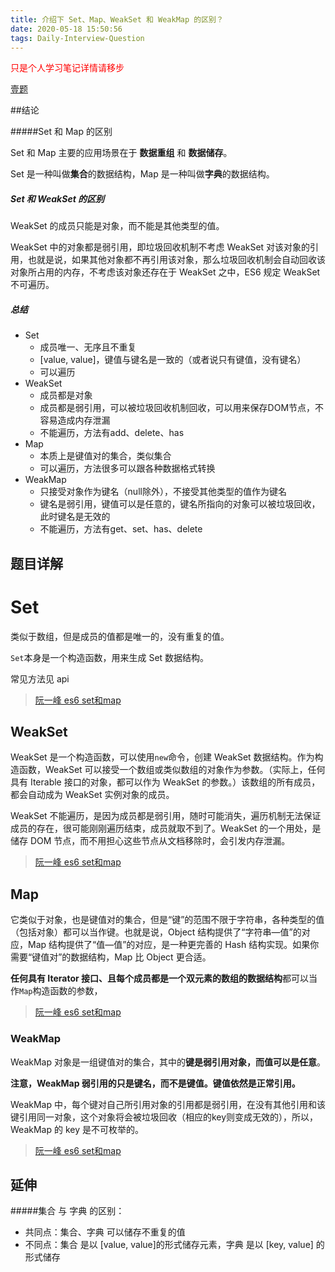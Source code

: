 ```yaml
---
title: 介绍下 Set、Map、WeakSet 和 WeakMap 的区别？
date: 2020-05-18 15:50:56
tags: Daily-Interview-Question
---
```


<p style="color:red">只是个人学习笔记详情请移步</p>

<a href="https://muyiy.cn/question/frame/1.html">壹题</a>



##结论

#####Set 和 Map 的区别

Set 和 Map 主要的应用场景在于 **数据重组** 和 **数据储存**。

Set 是一种叫做**集合**的数据结构，Map 是一种叫做**字典**的数据结构。

##### Set 和 WeakSet 的区别

WeakSet 的成员只能是对象，而不能是其他类型的值。

WeakSet 中的对象都是弱引用，即垃圾回收机制不考虑 WeakSet 对该对象的引用，也就是说，如果其他对象都不再引用该对象，那么垃圾回收机制会自动回收该对象所占用的内存，不考虑该对象还存在于 WeakSet 之中，ES6 规定 WeakSet 不可遍历。

##### 总结

- Set
  - 成员唯一、无序且不重复
  - [value, value]，键值与键名是一致的（或者说只有键值，没有键名）
  - 可以遍历
- WeakSet
  - 成员都是对象
  - 成员都是弱引用，可以被垃圾回收机制回收，可以用来保存DOM节点，不容易造成内存泄漏
  - 不能遍历，方法有add、delete、has
- Map
  - 本质上是键值对的集合，类似集合
  - 可以遍历，方法很多可以跟各种数据格式转换
- WeakMap
  - 只接受对象作为键名（null除外），不接受其他类型的值作为键名
  - 键名是弱引用，键值可以是任意的，键名所指向的对象可以被垃圾回收，此时键名是无效的
  - 不能遍历，方法有get、set、has、delete



## 题目详解

# Set 

类似于数组，但是成员的值都是唯一的，没有重复的值。

`Set`本身是一个构造函数，用来生成 Set 数据结构。

常见方法见 api

> <a href = "https://es6.ruanyifeng.com/#docs/set-map#WeakSet" >阮一峰 es6 set和map</a>

## WeakSet 

WeakSet 是一个构造函数，可以使用`new`命令，创建 WeakSet 数据结构。作为构造函数，WeakSet 可以接受一个数组或类似数组的对象作为参数。（实际上，任何具有 Iterable 接口的对象，都可以作为 WeakSet 的参数。）该数组的所有成员，都会自动成为 WeakSet 实例对象的成员。

WeakSet 不能遍历，是因为成员都是弱引用，随时可能消失，遍历机制无法保证成员的存在，很可能刚刚遍历结束，成员就取不到了。WeakSet 的一个用处，是储存 DOM 节点，而不用担心这些节点从文档移除时，会引发内存泄漏。

> <a href = "https://es6.ruanyifeng.com/#docs/set-map#WeakSet" >阮一峰 es6 set和map</a>

## Map  

它类似于对象，也是键值对的集合，但是“键”的范围不限于字符串，各种类型的值（包括对象）都可以当作键。也就是说，Object 结构提供了“字符串—值”的对应，Map 结构提供了“值—值”的对应，是一种更完善的 Hash 结构实现。如果你需要“键值对”的数据结构，Map 比 Object 更合适。

**任何具有 Iterator 接口、且每个成员都是一个双元素的数组的数据结构**都可以当作`Map`构造函数的参数，

> <a href = "https://es6.ruanyifeng.com/#docs/set-map#WeakSet" >阮一峰 es6 set和map</a>



### WeakMap  

WeakMap 对象是一组键值对的集合，其中的**键是弱引用对象，而值可以是任意**。

**注意，WeakMap 弱引用的只是键名，而不是键值。键值依然是正常引用。**

WeakMap 中，每个键对自己所引用对象的引用都是弱引用，在没有其他引用和该键引用同一对象，这个对象将会被垃圾回收（相应的key则变成无效的），所以，WeakMap 的 key 是不可枚举的。



> <a href = "https://es6.ruanyifeng.com/#docs/set-map#WeakSet" >阮一峰 es6 set和map</a>





## 延伸

#####集合 与 字典 的区别：

- 共同点：集合、字典 可以储存不重复的值
- 不同点：集合 是以 [value, value]的形式储存元素，字典 是以 [key, value] 的形式储存

